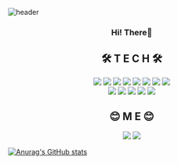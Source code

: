 <!--
**tauche-t/tauche-t** is a ✨ _special_ ✨ repository because its `README.md` (this file) appears on your GitHub profile.

Here are some ideas to get you started:

- 🔭 I’m currently working on ...
- 🌱 I’m currently learning ...
- 👯 I’m looking to collaborate on ...
- 🤔 I’m looking for help with ...
- 💬 Ask me about ...
- 📫 How to reach me: ...
- 😄 Pronouns: ...
- ⚡ Fun fact: ...
-->

![header](https://capsule-render.vercel.app/api?type=waving&color=gradient&height=300&section=header&text=Build%20a%20Junmo&fontSize=90&desc=hhttps://github.com/tauche-t&descAlignY=52&descAlign=68&descAlignY=65)

<h3 align="center">
   Hi! There👋
</h3>

<h2 align="center">🛠  T E C H 🛠</h2>
<div align=center>
  <img src="https://img.shields.io/badge/HTML-E34F26?style=flat-square&logo=html5&logoColor=white" />
  <img src="https://img.shields.io/badge/CSS-1572B6?style=flat-square&logo=css3&logoColor=white" />
  <img src="https://img.shields.io/badge/JavaScript-F7DF1E?style=flat-square&logo=JavaScript&logoColor=black" />
  <img src="https://img.shields.io/badge/React-2C3454?style=flat-square&logo=react&logoColor=#61DAFB" />
  <img src="https://img.shields.io/badge/jQuery-0769AD?style=flat-square&logo=jQuery&logoColor=white" />
  <img src="https://img.shields.io/badge/React Query-FF4154?style=flat-square&logo=React Query&logoColor=white" />
  <img src="https://img.shields.io/badge/Redux-764ABC?style=flat-square&logo=Redux&logoColor=white" />
  <img src="https://img.shields.io/badge/Redux Saga-999999?style=flat-square&logo=Redux-Saga&logoColor=white" />
</div>

<div align=center>
  <img src="https://img.shields.io/badge/TypeScript-3178C6?style=flat-square&logo=TypeScript&logoColor=white" />
  <img src="https://img.shields.io/badge/Node.js-339933?style=flat-square&logo=Node.js&logoColor=white" />
  <img src="https://img.shields.io/badge/styled components-DB7093?style=flat-square&logo=styled components&logoColor=white" />
  <img src="https://img.shields.io/badge/Next.js-000000?style=flat-square&logo=Next.js&logoColor=white" />
  <img src="https://img.shields.io/badge/Git-F05032?style=flat-square&logo=Git&logoColor=white" />
</div>

<h2 align="center">😊  M E 😊</h2>
<div align=center>
  <a href="https://velog.io/@keyjinnam"><img src="https://img.shields.io/badge/Velog-20C997?style=flat-square&logo=Velog&logoColor=white" /></a>
  <a href="mailto:tauche.t3473@gmail.com"><img src="https://img.shields.io/badge/Gmail-EA4335?style=flat-square&logo=Gmail&logoColor=white" /></a>
</div>


<!--   ![JavaScript](https://img.shields.io/badge/JavaScript-F7DF1E?style=flat-square&logo=JavaScript&logoColor=black) -->


[![Anurag's GitHub stats](https://github-readme-stats.vercel.app/api?username=tauche-t)](https://github.com/anuraghazra/github-readme-stats)
